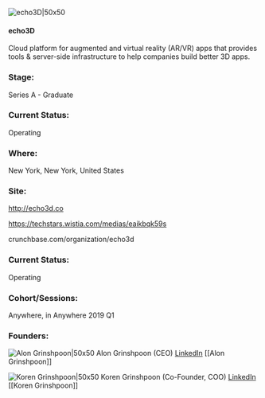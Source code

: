 

![echo3D|50x50](https://apimg.techstars.com/profiles/1661891558695_186805.png)

#### echo3D
Cloud platform for augmented and virtual reality (AR/VR) apps that provides tools & server-side infrastructure to help companies build better 3D apps.

### Stage: 
Series A - Graduate 

### Current Status: 
Operating

### Where:
New York, New York, United States

### Site:
http://echo3d.co

https://techstars.wistia.com/medias/eaikbqk59s

crunchbase.com/organization/echo3d

### Current Status: 
Operating

### Cohort/Sessions: 
Anywhere, in Anywhere 2019 Q1

### Founders: 

![Alon Grinshpoon|50x50](https://apimg.techstars.com/connect/images/image_files/5c428da9a36c1177cd000026/original/Alon_Grinshpoon_3.png) Alon Grinshpoon (CEO) [LinkedIn](https://linkedin.com/in/alongrinshpoon) [[Alon Grinshpoon]]

![Koren Grinshpoon|50x50](https://apimg.techstars.com/connect/images/image_files/5edba5d034a60d0ff1000007/original/Koren_Grinshpoon_2.jpg) Koren Grinshpoon (Co-Founder, COO) [LinkedIn](https://linkedin.com/in/koreng) [[Koren Grinshpoon]]


